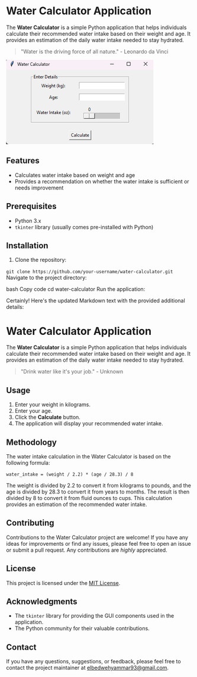 # Water Calculator Application

The **Water Calculator** is a simple Python application that helps individuals calculate their recommended water intake based on their weight and age. It provides an estimation of the daily water intake needed to stay hydrated.

> "Water is the driving force of all nature." - Leonardo da Vinci

![Water Calculator Screenshot](screenshot.png)

## Features

- Calculates water intake based on weight and age
- Provides a recommendation on whether the water intake is sufficient or needs improvement

## Prerequisites

- Python 3.x
- `tkinter` library (usually comes pre-installed with Python)

## Installation

1. Clone the repository:


```git clone https://github.com/your-username/water-calculator.git```
Navigate to the project directory:

bash
Copy code
cd water-calculator
Run the application:

Certainly! Here's the updated Markdown text with the provided additional details:


# Water Calculator Application

The **Water Calculator** is a simple Python application that helps individuals calculate their recommended water intake based on their weight and age. It provides an estimation of the daily water intake needed to stay hydrated.

> "Drink water like it's your job." - Unknown

## Usage

1. Enter your weight in kilograms.
2. Enter your age.
3. Click the **Calculate** button.
4. The application will display your recommended water intake.

## Methodology

The water intake calculation in the Water Calculator is based on the following formula:

```
water_intake = (weight / 2.2) * (age / 28.3) / 8
```

The weight is divided by 2.2 to convert it from kilograms to pounds, and the age is divided by 28.3 to convert it from years to months. The result is then divided by 8 to convert it from fluid ounces to cups. This calculation provides an estimation of the recommended water intake.

## Contributing

Contributions to the Water Calculator project are welcome! If you have any ideas for improvements or find any issues, please feel free to open an issue or submit a pull request. Any contributions are *highly* appreciated.

## License

This project is licensed under the [MIT License](LICENSE).

## Acknowledgments

- The `tkinter` library for providing the GUI components used in the application.
- The Python community for their valuable contributions.

## Contact

If you have any questions, suggestions, or feedback, please feel free to contact the project maintainer at [elbedwehyammar93@gmail.com](mailto:elbedwehyammar93@gmail.com).
